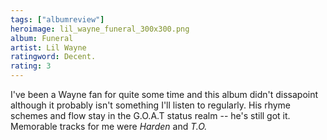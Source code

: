 ```yaml
---
tags: ["albumreview"]
heroimage: lil_wayne_funeral_300x300.png
album: Funeral
artist: Lil Wayne
ratingword: Decent.
rating: 3
---
```


I've been a Wayne fan for quite some time and this album didn't dissapoint
although it probably isn't something I'll listen to regularly. His rhyme schemes
and flow stay in the G.O.A.T status realm -- he's still got it. Memorable tracks
for me were _Harden_ and _T.O._
